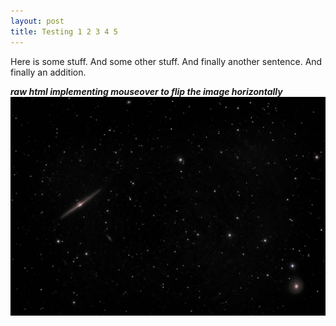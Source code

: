 ```yaml
---
layout: post
title: Testing 1 2 3 4 5
---
```


Here is some stuff.
And some other stuff. And finally another sentence. And finally an addition.

_**raw html implementing mouseover to flip the image horizontally**_
<img src="..\images\ngc4565_2020-04-19T00_03_33_Stack_16bits_302frames_906s_200605.jpg" 
onmouseover="this.src='../images/flip4565.jpg'"
onmouseout="this.src='../images/ngc4565_2020-04-19T00_03_33_Stack_16bits_302frames_906s_200605.jpg'"
/>

